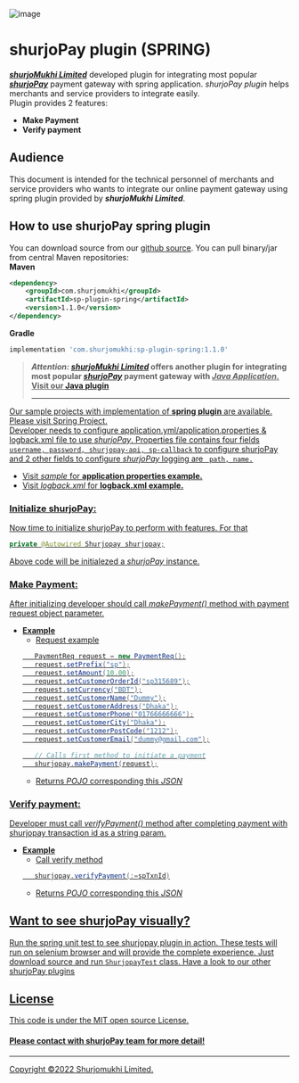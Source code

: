 ![image](https://user-images.githubusercontent.com/57352037/155895117-523cfb9e-d895-47bf-a962-2bcdda49ad66.png)

# shurjoPay plugin (SPRING)
[_**shurjoMukhi Limited**_](https://shurjomukhi.com.bd/) developed plugin for integrating most popular [**_shurjoPay_**](https://shurjopay.com.bd/) payment gateway with spring application. _shurjoPay plugin_ helps merchants and service providers to integrate easily.<br/>
Plugin provides 2 features:
- **Make Payment**
- **Verify payment**
## Audience
This document is intended for the technical personnel of merchants and service providers who wants to integrate our online payment gateway using spring plugin provided by _**shurjoMukhi Limited**_.
## How to use shurjoPay spring plugin
You can download source from our [github source](https://github.com/shurjopay-plugins/sp-plugin-spring).
You can pull binary/jar from central Maven repositories:<br>
**Maven**
```xml
<dependency>
    <groupId>com.shurjomukhi</groupId>
    <artifactId>sp-plugin-spring</artifactId>
    <version>1.1.0</version>
</dependency>
```
**Gradle**
```gradle
implementation 'com.shurjomukhi:sp-plugin-spring:1.1.0'
```
> **_Attention:_ [_shurjoMukhi Limited_](https://shurjomukhi.com.bd/) offers another plugin for integrating most popular [**_shurjoPay_**](https://shurjopay.com.bd/) payment gateway with <u>_Java Application_. Visit our [Java plugin](https://github.com/shurjopay-plugins/sp-plugin-java)**<hr>

Our sample projects with implementation of **spring plugin** are available. Please visit [Spring Project](https://github.com/shurjopay-plugins/sp-plugin-usage-examples/tree/dev/spring-app-spring-plugin). <br/>
Developer needs to configure application.yml/application.properties & logback.xml file to use _shurjoPay_. Properties file contains four fields ``` username, password, shurjopay-api, sp-callback ``` to configure shurjoPay and 2 other fields to configure _shurjoPay_ logging are ```  path, name. ```
- Visit [_sample_](https://github.com/shurjopay-plugins/sp-plugin-spring/tree/develop/src/test/resources/sample-properties) for **application properties example.**
- Visit [_logback.xml_](https://github.com/shurjopay-plugins/sp-plugin-spring/blob/develop/src/test/resources/logback-sample.xml) for **logback.xml example.**
### Initialize shurjoPay:
Now time to initialize shurjoPay to perform with features. For that
```java
private @Autowired Shurjopay shurjopay;
```
Above code will be initialezed a _shurjoPay_ instance.
### Make Payment: 
After initializing developer should call _makePayment()_ method with payment request object parameter.
- **Example**
	- Request example
	 ```java 
		PaymentReq request = new PaymentReq();
		request.setPrefix("sp");
		request.setAmount(10.00);
		request.setCustomerOrderId("sp315689");
		request.setCurrency("BDT");
		request.setCustomerName("Dummy");
		request.setCustomerAddress("Dhaka");
		request.setCustomerPhone("01766666666");
		request.setCustomerCity("Dhaka");
		request.setCustomerPostCode("1212");
		request.setCustomerEmail("dummy@gmail.com");
	
		// Calls first method to initiate a payment
		shurjopay.makePayment(request);
	 ```
	- Returns [_POJO_](https://github.com/shurjopay-plugins/sp-plugin-java/blob/develop/src/main/java/com/shurjopay/model/PaymentRes.java) corresponding this [_JSON_](https://github.com/shurjopay-plugins/sp-plugin-spring/blob/develop/src/test/resources/sample-msg/payment-res.json)

### Verify payment: 
Developer must call _verifyPayment()_ method after completing payment with shurjopay transaction id as a string param.
- **Example**
	- Call verify method
	 ```java
	 	shurjopay.verifyPayment(:=spTxnId)
	 ```
	- Returns [_POJO_](https://github.com/shurjopay-plugins/sp-plugin-java/blob/develop/src/main/java/com/shurjopay/model/VerifiedPayment.java) corresponding this [_JSON_](https://github.com/shurjopay-plugins/sp-plugin-spring/blob/develop/src/test/resources/sample-msg/verification-res.json)
## Want to see shurjoPay visually?
Run the spring unit test to see shurjopay plugin in action. These tests will run on selenium browser and will provide the complete experience. Just download [source](https://github.com/shurjopay-plugins/sp-plugin-spring) and run ```ShurjopayTest``` class.
Have a look to our other [shurjoPay plugins](https://github.com/shurjopay-plugins)
## License
This code is under the [MIT open source License](https://github.com/shurjopay-plugins/sp-plugin-spring/blob/develop/LICENSE).
#### Please [contact](https://shurjopay.com.bd/#contacts) with shurjoPay team for more detail!
<hr>
Copyright ©️2022 Shurjomukhi Limited.
